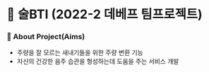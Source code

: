# 🍶 술BTI (2022-2 데베프 팀프로젝트)

### 📝 About Project(Aims) 
- 주량을 잘 모르는 새내기들을 위한 주량 변환 기능
- 자신의 건강한 음주 습관을 형성하는데 도움을 주는 서비스 개발
